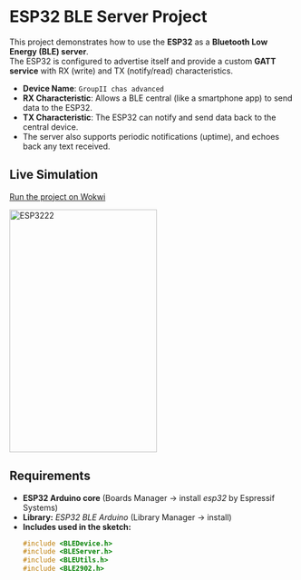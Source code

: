 # ESP32 BLE Server Project

This project demonstrates how to use the **ESP32** as a **Bluetooth Low Energy (BLE) server**.  
The ESP32 is configured to advertise itself and provide a custom **GATT service** with RX (write) and TX (notify/read) characteristics.

- **Device Name**: `GroupII chas advanced`  
- **RX Characteristic**: Allows a BLE central (like a smartphone app) to send data to the ESP32.  
- **TX Characteristic**: The ESP32 can notify and send data back to the central device.  
- The server also supports periodic notifications (uptime), and echoes back any text received.

## Live Simulation
[Run the project on Wokwi](https://wokwi.com/projects/442017683177817089)

<img width="260" height="428" alt="ESP3222" src="https://github.com/user-attachments/assets/50676a81-9899-49e4-bbf2-8c2a27ca0c95" />

## Requirements

- **ESP32 Arduino core** (Boards Manager → install *esp32* by Espressif Systems)
- **Library:** *ESP32 BLE Arduino* (Library Manager → install)
- **Includes used in the sketch:**
  ```cpp
  #include <BLEDevice.h>
  #include <BLEServer.h>
  #include <BLEUtils.h>
  #include <BLE2902.h>

